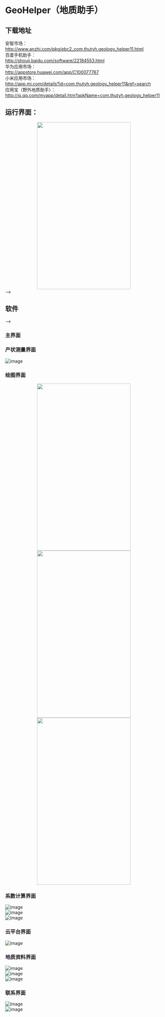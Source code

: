# GeoHelper（地质助手）

## 下载地址

安智市场：</br>
http://www.anzhi.com/pkg/ebc2_com.thutyh.geology_helper11.html</br>
百度手机助手：</br>
http://shouji.baidu.com/software/22184553.html</br>
华为应用市场：</br>
http://appstore.huawei.com/app/C100077767</br>
小米应用市场：</br>
http://app.mi.com/details?id=com.thutyh.geology_helper11&ref=search</br>
应用宝（野外地质助手）：</br>
http://sj.qq.com/myapp/detail.htm?apkName=com.thutyh.geology_helper11</br>

## 运行界面：

<div align="center">
  <img src=https://github.com/Ron-Wang/GeoHelper/blob/master/Image/result.gif width=300dp height=533dp>
</div>-->

## 软件

<div align="center"
  <img src=https://github.com/Ron-Wang/GeoHelper/blob/master/Image/000软件.jpg width=300dp height=533dp>
</div>-->

### 主界面

<div align="center"
  <img src=https://github.com/Ron-Wang/GeoHelper/blob/master/Image/000主界面.png width=300dp height=533dp>
</div>

### 产状测量界面

<div align="center"
  <img src=https://github.com/Ron-Wang/GeoHelper/blob/master/Image/001产状测量.png width=300dp height=533dp>
</div>

![image]()</br>
### 绘图界面

<div align="center"
  <img src=https://github.com/Ron-Wang/GeoHelper/blob/master/Image/002绘图-02.png width=300dp height=533dp>
  <img src=https://github.com/Ron-Wang/GeoHelper/blob/master/Image/002绘图-03.png width=300dp height=533dp>
  <img src=https://github.com/Ron-Wang/GeoHelper/blob/master/Image/002绘图-04.png width=300dp height=533dp>
  <img src=https://github.com/Ron-Wang/GeoHelper/blob/master/Image/002绘图-05.png width=300dp height=533dp>
</div>

### 系数计算界面
![image](https://github.com/Ron-Wang/GeoHelper/blob/master/Image/003系数计算-01.png)</br>
![image](https://github.com/Ron-Wang/GeoHelper/blob/master/Image/003系数计算-02.png)</br>
![image](https://github.com/Ron-Wang/GeoHelper/blob/master/Image/003系数计算-03.png)</br>
### 云平台界面
![image](https://github.com/Ron-Wang/GeoHelper/blob/master/Image/004云平台.png)</br>
### 地质资料界面
![image](https://github.com/Ron-Wang/GeoHelper/blob/master/Image/005地质资料-00.png)</br>
![image](https://github.com/Ron-Wang/GeoHelper/blob/master/Image/005地质资料-01.png)</br>
![image](https://github.com/Ron-Wang/GeoHelper/blob/master/Image/005地质资料-02.png)</br>
### 联系界面
![image](https://github.com/Ron-Wang/GeoHelper/blob/master/Image/006联系我们-01.png)</br>
![image](https://github.com/Ron-Wang/GeoHelper/blob/master/Image/006联系我们-02.png)</br>
